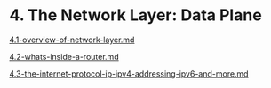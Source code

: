 # 4. The Network Layer: Data Plane

[4.1-overview-of-network-layer.md](4.1-overview-of-network-layer.md "mention")

[4.2-whats-inside-a-router.md](4.2-whats-inside-a-router.md "mention")

[4.3-the-internet-protocol-ip-ipv4-addressing-ipv6-and-more.md](4.3-the-internet-protocol-ip-ipv4-addressing-ipv6-and-more.md "mention")
